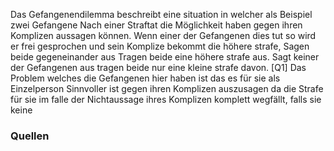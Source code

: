 Das Gefangenendilemma beschreibt eine situation in welcher als Beispiel zwei Gefangene Nach einer Straftat die Möglichkeit haben gegen ihren Komplizen aussagen können. Wenn einer der Gefangenen dies tut so wird er frei gesprochen und sein Komplize bekommt die höhere strafe, Sagen beide gegeneinander aus Tragen beide eine höhere strafe aus. Sagt keiner der Gefangenen aus tragen beide nur eine kleine strafe davon. [Q1]
Das Problem welches die Gefangenen hier haben ist das es für sie als Einzelperson Sinnvoller ist gegen ihren Komplizen auszusagen da die Strafe für sie im falle der Nichtaussage ihres Komplizen komplett wegfällt, falls sie keine 

### Quellen